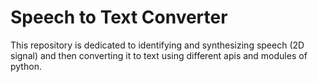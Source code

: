 # Speech to Text Converter
This repository is dedicated to identifying and synthesizing speech (2D signal) and then converting it to text using different apis and modules of python. 
